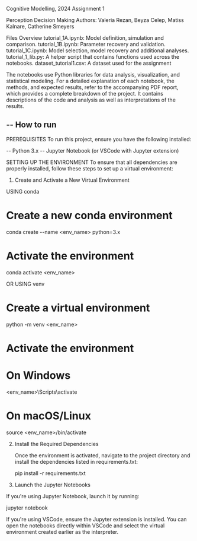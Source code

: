 Cognitive Modelling, 2024
Assignment 1

Perception Decision Making
Authors: Valeria Rezan, Beyza Celep, Matiss Kalnare, Catherine Smeyers

Files Overview
tutorial_1A.ipynb: Model definition, simulation and comparison.
tutorial_1B.ipynb: Parameter recovery and validation.
tutorial_1C.ipynb: Model selection, model recovery and additional analyses.
tutorial_1_lib.py: A helper script that contains functions used across the notebooks.
dataset_tutorial1.csv: A dataset used for the assignment

The notebooks use Python libraries for data analysis, visualization, and statistical modeling.
For a detailed explanation of each notebook, the methods, and expected results, refer to the accompanying PDF report, which provides a complete breakdown of the project. It contains descriptions of the code and analysis as well as interpretations of the results.

--
How to run
--

PREREQUISITES
To run this project, ensure you have the following installed:

-- Python 3.x
-- Jupyter Notebook (or VSCode with Jupyter extension)

SETTING UP THE ENVIRONMENT
To ensure that all dependencies are properly installed, follow these steps to set up a virtual environment:

1. Create and Activate a New Virtual Environment

  USING conda
  # Create a new conda environment
  conda create --name <env_name> python=3.x

  # Activate the environment
  conda activate <env_name>

  OR USING venv
  # Create a virtual environment
  python -m venv <env_name>

  # Activate the environment
  # On Windows
  <env_name>\Scripts\activate

  # On macOS/Linux
  source <env_name>/bin/activate

2. Install the Required Dependencies

   Once the environment is activated, navigate to the project directory and install the dependencies listed in requirements.txt:

   pip install -r requirements.txt

3. Launch the Jupyter Notebooks

  If you're using Jupyter Notebook, launch it by running:

  jupyter notebook

  If you're using VSCode, ensure the Jupyter extension is installed. You can open the notebooks directly within VSCode and select the virtual environment created earlier as the interpreter.
